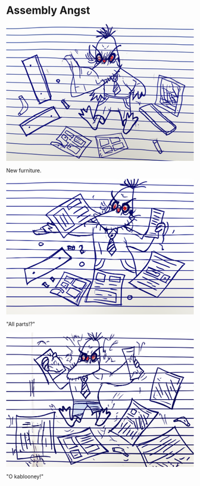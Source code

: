 # Assembly Angst

![Garrey Goosey sits on the floor with pieces of furniture and instructions.](assemble-1.png)

New furniture.

![Garrey Goosey looks confused and frustrated, holding misfitting pieces and staring at confusing instructions.](assemble-2.png)

"All parts!?"

![Garrey Goosey throws down the instructions furiously, surrounded by scattered furniture pieces.](assemble-3.png)

"O kablooney!"
